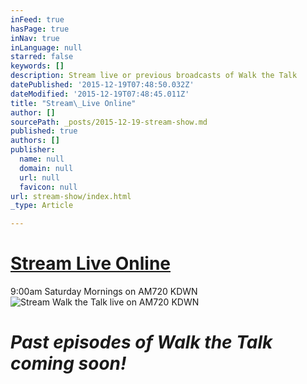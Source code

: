 ```yaml
---
inFeed: true
hasPage: true
inNav: true
inLanguage: null
starred: false
keywords: []
description: Stream live or previous broadcasts of Walk the Talk
datePublished: '2015-12-19T07:48:50.032Z'
dateModified: '2015-12-19T07:48:45.011Z'
title: "Stream\_Live Online"
author: []
sourcePath: _posts/2015-12-19-stream-show.md
published: true
authors: []
publisher:
  name: null
  domain: null
  url: null
  favicon: null
url: stream-show/index.html
_type: Article

---
```

# [Stream Live Online][0]

9:00am Saturday Mornings on AM720 KDWN
![Stream Walk the Talk live on AM720 KDWN](https://s3-us-west-2.amazonaws.com/the-grid-img/p/e14ae13e4e1b6b811970172c511ffedd1883ae30.png)

# **_Past episodes of Walk the Talk coming soon!_**

[0]: http://kdwn.com/listen-live/